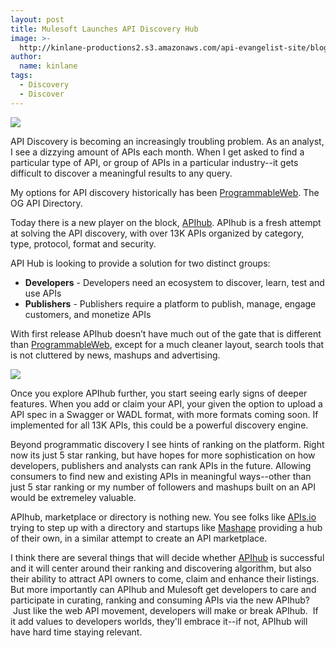 ```yaml
---
layout: post
title: Mulesoft Launches API Discovery Hub
image: >-
  http://kinlane-productions2.s3.amazonaws.com/api-evangelist-site/blog/mulesoft-logo.jpeg
author:
  name: kinlane
tags:
  - Discovery
  - Discover
---
```

[![](https://s3.amazonaws.com/kinlane-productions2/api-evangelist/mulesoft/mulesoft-logo.jpeg)](http://www.mulesoft.org/)

API Discovery is becoming an increasingly troubling problem. As an analyst, I see a dizzying amount of APIs each month. When I get asked to find a particular type of API, or group of APIs in a particular industry--it gets difficult to discover a meaningful results to any query.

My options for API discovery historically has been [ProgrammableWeb](http://www.programmableweb.com). The OG API Directory.

Today there is a new player on the block, [APIhub](http://www.apihub.com/). APIhub is a fresh attempt at solving the API discovery, with over 13K APIs organized by category, type, protocol, format and security.

API Hub is looking to provide a solution for two distinct groups:

*   **Developers** - Developers need an ecosystem to discover, learn, test and use APIs
*   **Publishers** - Publishers require a platform to publish, manage, engage customers, and monetize APIs

With first release APIhub doesn’t have much out of the gate that is different than [ProgrammableWeb](http://www.programmableweb.com "ProgrammableWeb"), except for a much cleaner layout, search tools that is not cluttered by news, mashups and advertising.

[![](https://s3.amazonaws.com/kinlane-productions2/api-evangelist/mulesoft/API-Hub-Screenshot-2.png)](http://www.apihub.com/)

Once you explore APIhub further, you start seeing early signs of deeper features. When you add or claim your API, your given the option to upload a API spec in a Swagger or WADL format, with more formats coming soon. If implemented for all 13K APIs, this could be a powerful discovery engine.

Beyond programmatic discovery I see hints of ranking on the platform. Right now its just 5 star ranking, but have hopes for more sophistication on how developers, publishers and analysts can rank APIs in the future. Allowing consumers to find new and existing APIs in meaningful ways--other than just 5 star ranking or my number of followers and mashups built on an API would be extremeley valuable.

APIhub, marketplace or directory is nothing new. You see folks like [APIs.io](http://apis.io/apis) trying to step up with a directory and startups like [Mashape](https://www.mashape.com/) providing a hub of their own, in a similar attempt to create an API marketplace.

I think there are several things that will decide whether [APIhub](http://www.apihub.com/) is successful and it will center around their ranking and discovering algorithm, but also their ability to attract API owners to come, claim and enhance their listings. But more importantly can APIhub and Mulesoft get developers to care and participate in curating, ranking and consuming APIs via the new APIhub?  Just like the web API movement, developers will make or break APIhub.  If it add values to developers worlds, they'll embrace it--if not, APIhub will have hard time staying relevant.